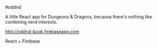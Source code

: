 #oddnd

A little React app for Dungeons & Dragons, because there's nothing like combining nerd interests.

http://oddnd-book.firebaseapp.com

React + Firebase
